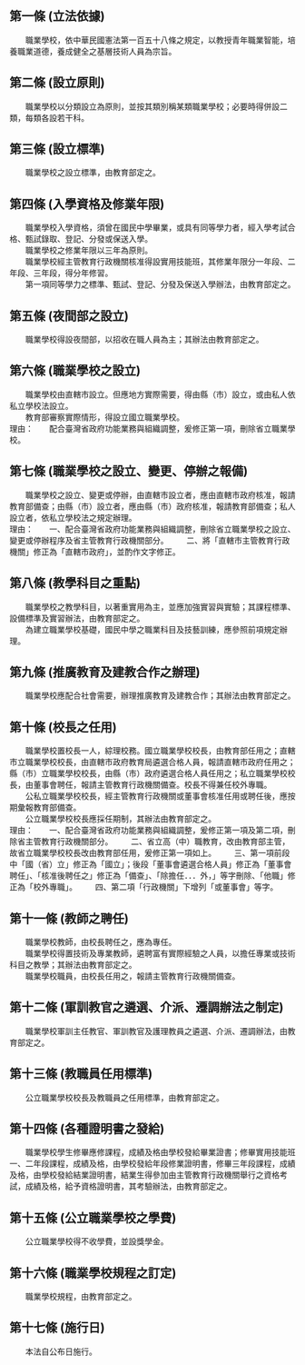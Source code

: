 第一條 (立法依據)
-----------------
　　職業學校，依中華民國憲法第一百五十八條之規定，以教授青年職業智能，培養職業道德，養成健全之基層技術人員為宗旨。  


第二條 (設立原則)
-----------------
　　職業學校以分類設立為原則，並按其類別稱某類職業學校；必要時得併設二類，每類各設若干科。  


第三條 (設立標準)
-----------------
　　職業學校之設立標準，由教育部定之。  


第四條 (入學資格及修業年限)
---------------------------
　　職業學校入學資格，須曾在國民中學畢業，或具有同等學力者，經入學考試合格、甄試錄取、登記、分發或保送入學。  
　　職業學校之修業年限以三年為原則。  
　　職業學校經主管教育行政機關核准得設實用技能班，其修業年限分一年段、二年段、三年段，得分年修習。  
　　第一項同等學力之標準、甄試、登記、分發及保送入學辦法，由教育部定之。  


第五條 (夜間部之設立)
---------------------
　　職業學校得設夜間部，以招收在職人員為主；其辦法由教育部定之。  


第六條 (職業學校之設立)
-----------------------
　　職業學校由直轄市設立。但應地方實際需要，得由縣（市）設立，或由私人依私立學校法設立。  
　　教育部審察實際情形，得設立國立職業學校。  
理由：　　配合臺灣省政府功能業務與組織調整，爰修正第一項，刪除省立職業學校。

第七條 (職業學校之設立、變更、停辦之報備)
-----------------------------------------
　　職業學校之設立、變更或停辦，由直轄市設立者，應由直轄市政府核准，報請教育部備查；由縣（市）設立者，應由縣（市）政府核准，報請教育部備查；私人設立者，依私立學校法之規定辦理。  
理由：　　一、配合臺灣省政府功能業務與組織調整，刪除省立職業學校之設立、變更或停辦程序及省主管教育行政機關部分。
　　二、將「直轄市主管教育行政機關」修正為「直轄市政府」，並酌作文字修正。

第八條 (教學科目之重點)
-----------------------
　　職業學校之教學科目，以著重實用為主，並應加強實習與實驗；其課程標準、設備標準及實習辦法，由教育部定之。  
　　為建立職業學校基礎，國民中學之職業科目及技藝訓練，應參照前項規定辦理。  


第九條 (推廣教育及建教合作之辦理)
---------------------------------
　　職業學校應配合社會需要，辦理推廣教育及建教合作；其辦法由教育部定之。  


第十條 (校長之任用)
-------------------
　　職業學校置校長一人，綜理校務。國立職業學校校長，由教育部任用之；直轄市立職業學校校長，由直轄市政府教育局遴選合格人員，報請直轄市政府任用之；縣（市）立職業學校校長，由縣（市）政府遴選合格人員任用之；私立職業學校校長，由董事會聘任，報請主管教育行政機關備查。校長不得兼任校外專職。  
　　公私立職業學校校長，經主管教育行政機關或董事會核准任用或聘任後，應按期彙報教育部備查。  
　　公立職業學校校長應採任期制，其辦法由教育部定之。  
理由：　　一、配合臺灣省政府功能業務與組織調整，爰修正第一項及第二項，刪除省主管教育行政機關部分。
　　二、省立高（中）職教育，改由教育部主管，故省立職業學校校長改由教育部任用，爰修正第一項如上。
　　三、第一項前段中「國（省）立」修正為「國立」；後段「董事會遴選合格人員」修正為「董事會聘任」、「核准後聘任之」修正為「備查」、「除擔任．．．外，」等字刪除、「他職」修正為「校外專職」。
　　四、第二項「行政機關」下增列「或董事會」等字。

第十一條 (教師之聘任)
---------------------
　　職業學校教師，由校長聘任之，應為專任。  
　　職業學校得置技術及專業教師，遴聘富有實際經驗之人員，以擔任專業或技術科目之教學；其辦法由教育部定之。  
　　職業學校職員，由校長任用之，報請主管教育行政機關備查。  


第十二條 (軍訓教官之遴選、介派、遷調辦法之制定)
-----------------------------------------------
　　職業學校軍訓主任教官、軍訓教官及護理教員之遴選、介派、遷調辦法，由教育部定之。  


第十三條 (教職員任用標準)
-------------------------
　　公立職業學校校長及教職員之任用標準，由教育部定之。  


第十四條 (各種證明書之發給)
---------------------------
　　職業學校學生修畢應修課程，成績及格由學校發給畢業證書；修畢實用技能班一、二年段課程，成績及格，由學校發給年段修業證明書，修畢三年段課程，成績及格，由學校發給結業證明書，結業生得參加由主管教育行政機關舉行之資格考試，成績及格，給予資格證明書，其考驗辦法，由教育部定之。  


第十五條 (公立職業學校之學費)
-----------------------------
　　公立職業學校得不收學費，並設獎學金。  


第十六條 (職業學校規程之訂定)
-----------------------------
　　職業學校規程，由教育部定之。  


第十七條 (施行日)
-----------------
　　本法自公布日施行。